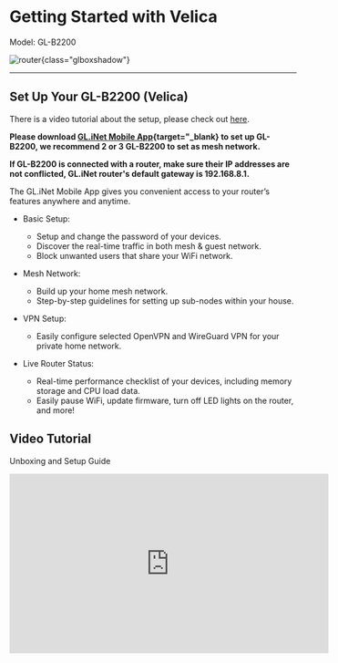 # Getting Started with Velica

Model: GL-B2200

![router](https://static.gl-inet.com/docs/en/3/setup/gl-b2200/first_time_setup/router.jpg){class="glboxshadow"}

---

## Set Up Your GL-B2200 (Velica)

There is a video tutorial about the setup, please check out [here](#video-tutorial).

**Please download [GL.iNet Mobile App](https://www.gl-inet.com/app/){target="_blank} to set up GL-B2200, we recommend 2 or 3 GL-B2200 to set as mesh network.**

**If GL-B2200 is connected with a router, make sure their IP addresses are not conflicted, GL.iNet router's default gateway is 192.168.8.1.**

The GL.iNet Mobile App gives you convenient access to your router’s features anywhere and anytime.

* Basic Setup:
    - Setup and change the password of your devices.
    - Discover the real-time traffic in both mesh & guest network.
    - Block unwanted users that share your WiFi network.

* Mesh Network:
    - Build up your home mesh network.
    - Step-by-step guidelines for setting up sub-nodes within your house.

* VPN Setup:
    - Easily configure selected OpenVPN and WireGuard VPN for your private home network.

* Live Router Status:
    - Real-time performance checklist of your devices, including memory storage and CPU load data.
    - Easily pause WiFi, update firmware, turn off LED lights on the router, and more!

## Video Tutorial

Unboxing and Setup Guide

<iframe width="560" height="315" src="https://www.youtube.com/embed/e7cX69FzikA" title="YouTube video player" frameborder="0" allow="accelerometer; autoplay; clipboard-write; encrypted-media; gyroscope; picture-in-picture" allowfullscreen></iframe>
